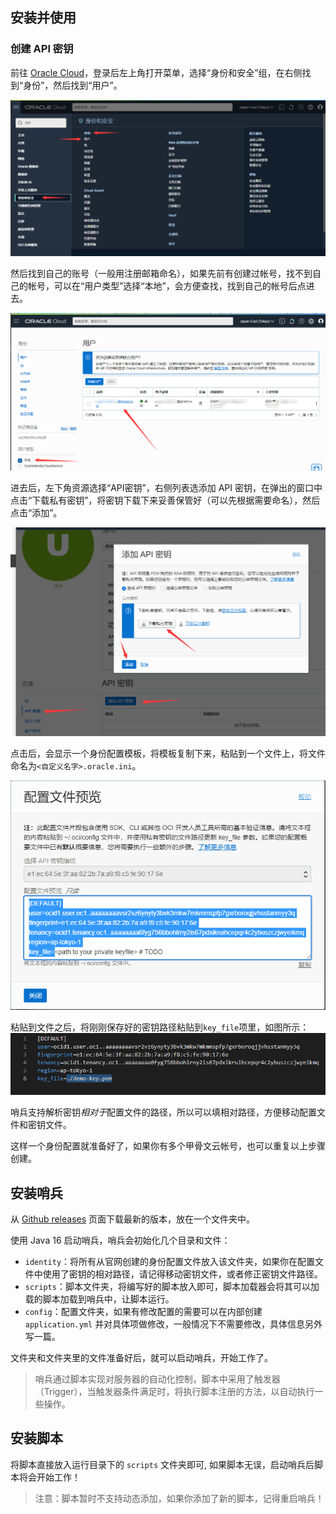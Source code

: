 ## 安装并使用

### 创建 API 密钥
前往 [Oracle Cloud](https://cloud.oracle.com)，登录后左上角打开菜单，选择“身份和安全”组，在右侧找到“身份”，然后找到“用户”。  

![从菜单中找到用户](images\Find-the-user-from-the-menu.png)

然后找到自己的账号（一般用注册邮箱命名），如果先前有创建过帐号，找不到自己的帐号，可以在“用户类型”选择“本地”，会方便查找，找到自己的帐号后点进去。  

![找到并选择主用户](images\Locate-and-select-the-primary-user.png)

进去后，左下角资源选择“API密钥”，右侧列表选添加 API 密钥，在弹出的窗口中点击“下载私有密钥”，将密钥下载下来妥善保管好（可以先根据需要命名），然后点击“添加”。  

![创建 API 机密密钥](images\Create-api-secret-key.png)

点击后，会显示一个身份配置模板，将模板复制下来，粘贴到一个文件上，将文件命名为`<自定义名字>.oracle.ini`。  

![复制身份认证配置](images\Create-authentication-profile.png)

粘贴到文件之后，将刚刚保存好的密钥路径粘贴到`key_file`项里，如图所示：  
![粘贴到文件中并设置密钥路径](images\Save-to-file.png)

哨兵支持解析密钥*相对于*配置文件的路径，所以可以填相对路径，方便移动配置文件和密钥文件。  

这样一个身份配置就准备好了，如果你有多个甲骨文云帐号，也可以重复以上步骤创建。  

## 安装哨兵 ##
从 [Github releases](https://github.com/LamGC/Oracle-Sentry/releases) 页面下载最新的版本，放在一个文件夹中。

使用 Java 16 启动哨兵，哨兵会初始化几个目录和文件：
- `identity`：将所有从官网创建的身份配置文件放入该文件夹，如果你在配置文件中使用了密钥的相对路径，请记得移动密钥文件，或者修正密钥文件路径。
- `scripts`：脚本文件夹，将编写好的脚本放入即可，脚本加载器会将其可以加载的脚本加载到哨兵中，让脚本运行。
- `config`：配置文件夹，如果有修改配置的需要可以在内部创建 `application.yml` 并对具体项做修改，一般情况下不需要修改，具体信息另外写一篇。

文件夹和文件夹里的文件准备好后，就可以启动哨兵，开始工作了。

> 哨兵通过脚本实现对服务器的自动化控制，脚本中采用了触发器（Trigger），当触发器条件满足时，将执行脚本注册的方法，以自动执行一些操作。

## 安装脚本 ##

将脚本直接放入运行目录下的 `scripts` 文件夹即可, 如果脚本无误，启动哨兵后脚本将会开始工作！  

> 注意：脚本暂时不支持动态添加，如果你添加了新的脚本，记得重启哨兵！

